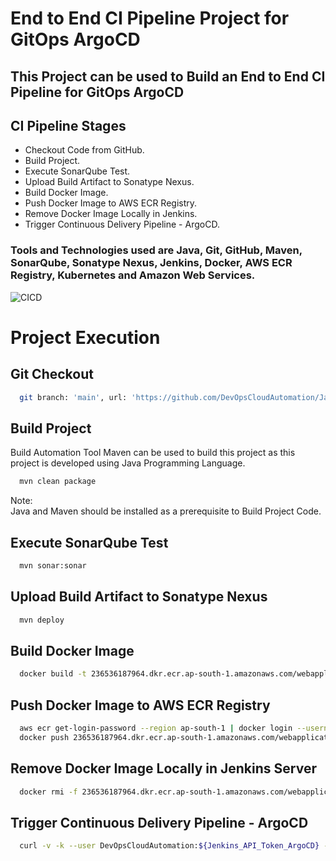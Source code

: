 
# End to End CI Pipeline Project for GitOps ArgoCD

## This Project can be used to Build an End to End CI Pipeline for GitOps ArgoCD

## CI Pipeline Stages

- Checkout Code from GitHub.
- Build Project.
- Execute SonarQube Test.
- Upload Build Artifact to Sonatype Nexus.
- Build Docker Image.
- Push Docker Image to AWS ECR Registry.
- Remove Docker Image Locally in Jenkins.
- Trigger Continuous Delivery Pipeline - ArgoCD.

### Tools and Technologies used are Java, Git, GitHub, Maven, SonarQube, Sonatype Nexus, Jenkins, Docker, AWS ECR Registry, Kubernetes and Amazon Web Services.

![CICD](https://github.com/DevOpsCloudAutomation/TestRepository/assets/123757746/060971a4-f730-4fbf-8657-4682af93c896)
  
# Project Execution
## Git Checkout
```bash
  git branch: 'main', url: 'https://github.com/DevOpsCloudAutomation/JavaMavenApplication_Argo_CD.git'
```

## Build Project

Build Automation Tool Maven can be used to build this project as this project is developed using Java Programming Language.

```bash
  mvn clean package
```
Note:  
Java and Maven should be installed as a prerequisite to Build Project Code.

## Execute SonarQube Test
```bash
  mvn sonar:sonar
```

## Upload Build Artifact to Sonatype Nexus
```bash
  mvn deploy
```

## Build Docker Image
```bash
  docker build -t 236536187964.dkr.ecr.ap-south-1.amazonaws.com/webapplication-argocd:${buildNumber} .
```

## Push Docker Image to AWS ECR Registry
```bash
  aws ecr get-login-password --region ap-south-1 | docker login --username AWS --password-stdin 236536187964.dkr.ecr.ap-south-1.amazonaws.com
  docker push 236536187964.dkr.ecr.ap-south-1.amazonaws.com/webapplication-argocd:${buildNumber}
```

## Remove Docker Image Locally in Jenkins Server
```bash
  docker rmi -f 236536187964.dkr.ecr.ap-south-1.amazonaws.com/webapplication-argocd:${buildNumber}
```

## Trigger Continuous Delivery Pipeline - ArgoCD
```bash
  curl -v -k --user DevOpsCloudAutomation:${Jenkins_API_Token_ArgoCD} -X POST -H 'cache-control: no-cache' -H 'content-type: application/x-www-form-urlencoded' --data 'buildNumber=${buildNumber}' 'ec2-15-207-114-187.ap-south-1.compute.amazonaws.com:8080/job/CD_Pipeline/buildWithParameters?token=GitOps_ArgoCD'
```